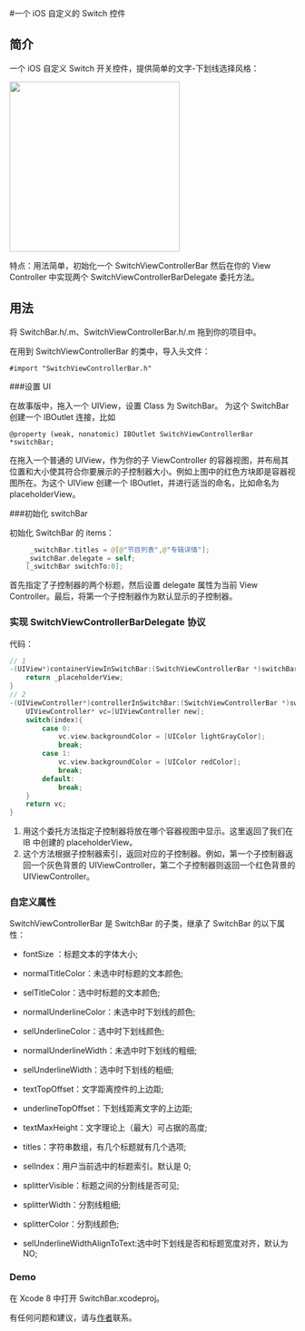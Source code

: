 #一个 iOS 自定义的 Switch 控件

## 简介

一个 iOS 自定义 Switch 开关控件，提供简单的文字-下划线选择风格：

<img src='1.png' width=300/>

特点：用法简单，初始化一个 SwitchViewControllerBar 然后在你的 View Controller 中实现两个 SwitchViewControllerBarDelegate 委托方法。

## 用法

将 SwitchBar.h/.m、SwitchViewControllerBar.h/.m 拖到你的项目中。

在用到 SwitchViewControllerBar 的类中，导入头文件：

	#import "SwitchViewControllerBar.h"

###设置 UI

在故事版中，拖入一个 UIView，设置 Class 为 SwitchBar。
为这个 SwitchBar 创建一个 IBOutlet 连接，比如

	@property (weak, nonatomic) IBOutlet SwitchViewControllerBar *switchBar;
	
在拖入一个普通的 UIView，作为你的子 ViewController 的容器视图，并布局其位置和大小使其符合你要展示的子控制器大小。例如上图中的红色方块即是容器视图所在。为这个 UIView 创建一个 IBOutlet，并进行适当的命名，比如命名为 placeholderView。

###初始化 switchBar

初始化 SwitchBar 的 items：

```swift
	 _switchBar.titles = @[@"节目列表",@"专辑详情"];
    _switchBar.delegate = self;
    [_switchBar switchTo:0];
```

首先指定了子控制器的两个标题，然后设置 delegate 属性为当前 View Controller。最后，将第一个子控制器作为默认显示的子控制器。

### 实现 SwitchViewControllerBarDelegate 协议

代码：

```swift
// 1
-(UIView*)containerViewInSwitchBar:(SwitchViewControllerBar *)switchBar{
    return _placeholderView;
}
// 2
-(UIViewController*)controllerInSwitchBar:(SwitchViewControllerBar *)switchBar atIndex:(NSInteger)index{
    UIViewController* vc=[UIViewController new];
    switch(index){
        case 0:
            vc.view.backgroundColor = [UIColor lightGrayColor];
            break;
        case 1:
            vc.view.backgroundColor = [UIColor redColor];
            break;
        default:
            break;
    }
    return vc;
}
```

1. 用这个委托方法指定子控制器将放在哪个容器视图中显示。这里返回了我们在 IB 中创建的 placeholderView。
2. 这个方法根据子控制器索引，返回对应的子控制器。例如，第一个子控制器返回一个灰色背景的 UIViewController，第二个子控制器则返回一个红色背景的 UIViewController。

### 自定义属性

SwitchViewControllerBar 是 SwitchBar 的子类，继承了 SwitchBar 的以下属性：

* fontSize ：标题文本的字体大小;
* normalTitleColor：未选中时标题的文本颜色;
* selTitleColor：选中时标题的文本颜色;
* normalUnderlineColor：未选中时下划线的颜色;
* selUnderlineColor：选中时下划线颜色;
* normalUnderlineWidth：未选中时下划线的粗细;
* selUnderlineWidth：选中时下划线的粗细;
* textTopOffset：文字距离控件的上边距;
* underlineTopOffset：下划线距离文字的上边距;
* textMaxHeight：文字理论上（最大）可占据的高度;

* titles：字符串数组，有几个标题就有几个选项;
* selIndex：用户当前选中的标题索引。默认是 0;

* splitterVisible：标题之间的分割线是否可见;
* splitterWidth：分割线粗细;
* splitterColor：分割线颜色;
* selUnderlineWidthAlignToText:选中时下划线是否和标题宽度对齐，默认为 NO;
	
### Demo

在 Xcode 8 中打开 SwitchBar.xcodeproj。

有任何问题和建议，请与[作者](kmyhy@126.com)联系。






